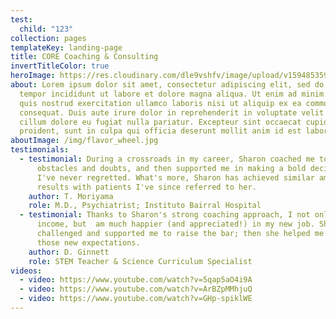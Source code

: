 ```yaml
---
test:
  child: "123"
collection: pages
templateKey: landing-page
title: CORE Coaching & Consulting
invertTitleColor: true
heroImage: https://res.cloudinary.com/dle9vshfv/image/upload/v1594853594/Screen_Shot_2020-07-14_at_3.36.37_PM_tuyv1z.png
about: Lorem ipsum dolor sit amet, consectetur adipiscing elit, sed do eiusmod
  tempor incididunt ut labore et dolore magna aliqua. Ut enim ad minim veniam,
  quis nostrud exercitation ullamco laboris nisi ut aliquip ex ea commodo
  consequat. Duis aute irure dolor in reprehenderit in voluptate velit esse
  cillum dolore eu fugiat nulla pariatur. Excepteur sint occaecat cupidatat non
  proident, sunt in culpa qui officia deserunt mollit anim id est laborum.
aboutImage: /img/flavor_wheel.jpg
testimonials:
  - testimonial: During a crossroads in my career, Sharon coached me to overcome
      obstacles and doubts, and then supported me in making a bold decision that
      I've never regretted. What's more, Sharon has achieved similar amazing
      results with patients I've since referred to her.
    author: T. Moriyama
    role: M.D., Psychiatrist; Instituto Bairral Hospital
  - testimonial: Thanks to Sharon's strong coaching approach, I not only doubled my
      income, but  am much happier (and appreciated!) in my new job. She
      challenged and supported me to raise the bar; then she helped me exceed
      those new expectations.
    author: D. Ginnett
    role: STEM Teacher & Science Curriculum Specialist
videos:
  - video: https://www.youtube.com/watch?v=5qap5aO4i9A
  - video: https://www.youtube.com/watch?v=ArBZpMMhjuQ
  - video: https://www.youtube.com/watch?v=GHp-spiklWE
---
```

